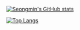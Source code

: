 <div>

[![Seongmin's GitHub stats](https://github-readme-stats.vercel.app/api?username=seongmin221&theme=algolia)](https://github.com/anuraghazra/github-readme-stats)
  
[![Top Langs](https://github-readme-stats.vercel.app/api/top-langs/?username=seongmin221&theme=algolia)](https://github.com/anuraghazra/github-readme-stats)

</div>
  
